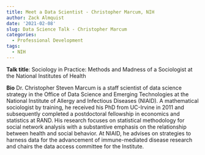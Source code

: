 ```yaml
---
title: Meet a Data Scientist - Christopher Marcum, NIH
author: Zack Almquist
date: '2021-02-08'
slug: Data Science Talk - Christopher Marcum
categories:
  - Professional Development
tags:
  - NIH
---
```


**Talk title**: Sociology in Practice: Methods and Madness of a Sociologist at the National Institutes of Health

**Bio** Dr. Christopher Steven Marcum is a staff scientist of data science strategy in the Office of Data Science and Emerging Technologies at the National Institute of Allergy and Infectious Diseases (NIAID). A mathematical sociologist by training, he received his PhD from UC-Irvine in 2011 and subsequently completed a postdoctoral fellowship in economics and statistics at RAND. His research focuses on statistical methodology for social network analysis with a substantive emphasis on the relationship between health and social behavior. At NIAID, he advises on strategies to harness data for the advancement of immune-mediated disease research and chairs the data access committee for the Institute.
